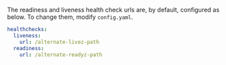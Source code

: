 The readiness and liveness health check urls are, by default, configured as below.  To change them, modify `config.yaml`.
  
```yaml
healthchecks:
  liveness:
    url: /alternate-livez-path
  readiness:
    url: /alternate-readyz-path
```

